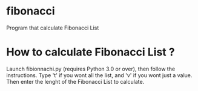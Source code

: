 # fibonacci
Program that calculate Fibonacci List

# How to calculate Fibonacci List ?
Launch fibionnachi.py (requires Python 3.0 or over), then follow the instructions. Type 't' if you wont all the list, and 'v' if you wont just a value.
Then enter the lenght of the Fibonacci List to calculate.
